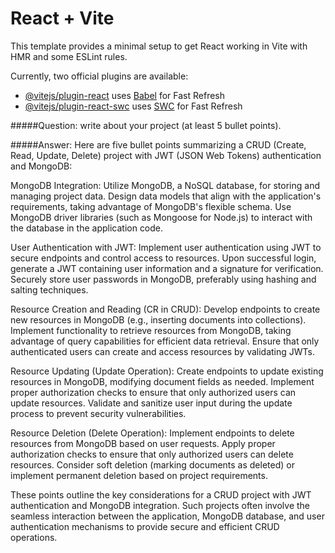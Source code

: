 # React + Vite

This template provides a minimal setup to get React working in Vite with HMR and some ESLint rules.

Currently, two official plugins are available:

- [@vitejs/plugin-react](https://github.com/vitejs/vite-plugin-react/blob/main/packages/plugin-react/README.md) uses [Babel](https://babeljs.io/) for Fast Refresh
- [@vitejs/plugin-react-swc](https://github.com/vitejs/vite-plugin-react-swc) uses [SWC](https://swc.rs/) for Fast Refresh


#####Question: write about your project (at least 5 bullet points).


#####Answer: Here are five bullet points summarizing a CRUD (Create, Read, Update, Delete) project with JWT (JSON Web Tokens) authentication and MongoDB:

MongoDB Integration:
Utilize MongoDB, a NoSQL database, for storing and managing project data.
Design data models that align with the application's requirements, taking advantage of MongoDB's flexible schema.
Use MongoDB driver libraries (such as Mongoose for Node.js) to interact with the database in the application code.


User Authentication with JWT:
Implement user authentication using JWT to secure endpoints and control access to resources.
Upon successful login, generate a JWT containing user information and a signature for verification.
Securely store user passwords in MongoDB, preferably using hashing and salting techniques.


Resource Creation and Reading (CR in CRUD):
Develop endpoints to create new resources in MongoDB (e.g., inserting documents into collections).
Implement functionality to retrieve resources from MongoDB, taking advantage of query capabilities for efficient data retrieval.
Ensure that only authenticated users can create and access resources by validating JWTs.


Resource Updating (Update Operation):
Create endpoints to update existing resources in MongoDB, modifying document fields as needed.
Implement proper authorization checks to ensure that only authorized users can update resources.
Validate and sanitize user input during the update process to prevent security vulnerabilities.


Resource Deletion (Delete Operation):
Implement endpoints to delete resources from MongoDB based on user requests.
Apply proper authorization checks to ensure that only authorized users can delete resources.
Consider soft deletion (marking documents as deleted) or implement permanent deletion based on project requirements.

These points outline the key considerations for a CRUD project with JWT authentication and MongoDB integration. Such projects often involve the seamless interaction between the application, MongoDB database, and user authentication mechanisms to provide secure and efficient CRUD operations.